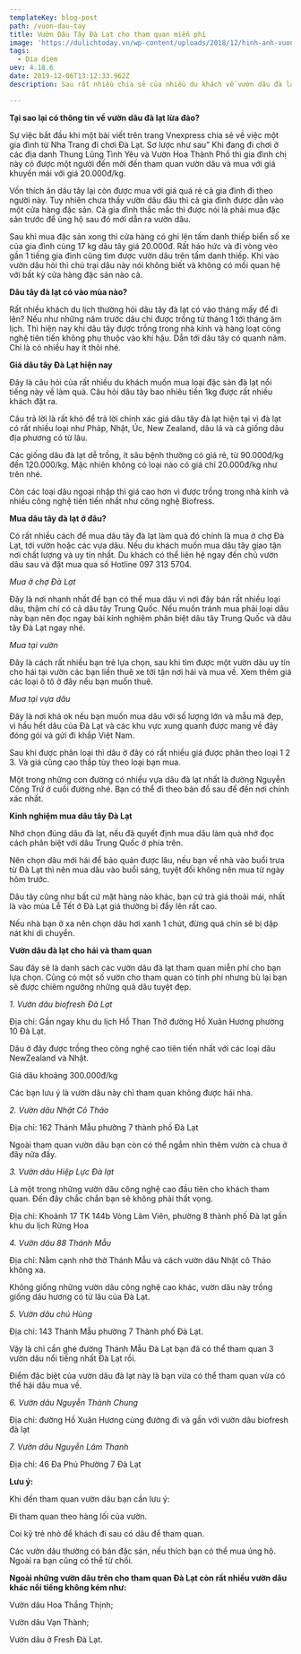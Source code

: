 ```yaml
---
templateKey: blog-post
path: /vuon-dau-tay
title: Vườn Dâu Tây Đà Lạt cho tham quan miễn phí
image: 'https://dulichtoday.vn/wp-content/uploads/2018/12/hinh-anh-vuon-dau-da-lat.jpg' 
tags:
  - Dia diem
uev: 4.18.6
date: 2019-12-06T13:12:33.962Z
description: Sau rất nhiều chia sẻ của nhiều du khách về vườn dâu đà lạt lừa đảo, để bạn biết cách để tìm những vườn dâu đà lạt uy tín cho tham quan và hái tại vườn.

---
```





**Tại sao lại có thông tin về vườn dâu đà lạt lừa đảo?**

Sự việc bắt đầu khi một bài viết trên trang Vnexpress chia sẻ về việc một gia đình từ Nha Trang đi chơi Đà Lạt. Sơ lược như sau” Khi đang đi chơi ở các địa danh Thung Lũng Tình Yêu và Vườn Hoa Thành Phố thì gia đình chị này có được một người đến mời đến tham quan vườn dâu và mua với giá khuyến mãi với giá 20.000đ/kg.

Vốn thích ăn dâu tây lại còn được mua với giá quá rẻ cả gia đình đi theo người này. Tuy nhiên chưa thấy vườn dâu đâu thì cả gia đình được dẫn vào một cửa hàng đặc sản. Cả gia đình thắc mắc thì được nói là phải mua đặc sản trước để ủng hộ sau đó mới dẫn ra vườn dâu.

Sau khi mua đặc sản xong thì cửa hàng có ghi lên tấm danh thiếp biển số xe của gia đình cùng 17 kg dâu tây giá 20.000đ. Rất háo hức và đi vòng vèo gần 1 tiếng gia đình cũng tìm được vườn dâu trên tấm danh thiếp. Khi vào vườn dâu hỏi thì chủ trại dâu này nói không biết và không có mối quan hệ với bất kỳ cửa hàng đặc sản nào cả.


**Dâu tây đà lạt có vào mùa nào?**

Rất nhiều khách du lịch thường hỏi dâu tây đà lạt có vào tháng mấy để đi lên? Nếu như những năm trước dâu chỉ được trồng từ tháng 1 tới tháng âm lịch. Thì hiện nay khi dâu tây được trồng trong nhà kính và hàng loạt công nghệ tiên tiến không phụ thuộc vào khí hậu. Dẫn tới dâu tây có quanh năm. Chỉ là có nhiều hay ít thôi nhé.


**Giá dâu tây Đà Lạt hiện nay**

Đây là câu hỏi của rất nhiều du khách muốn mua loại đặc sản đà lạt nổi tiếng này về làm quà. Câu hỏi dâu tây bao nhiêu tiền 1kg được rất nhiều khách đặt ra.

Câu trả lời là rất khó để trả lời chính xác giá dâu tây đà lạt hiện tại vì đà lạt có rất nhiều loại như Pháp, Nhật, Úc, New Zealand, dâu lá và cả giống dâu địa phương có từ lâu.

Các giống dâu đà lạt dễ trồng, ít sâu bệnh thường có giá rẻ, từ 90.000đ/kg đến 120.000/kg. Mặc nhiên không có loại nào có giá chỉ 20.000đ/kg như trên nhé.

Còn các loại dâu ngoại nhập thì giá cao hơn vì được trồng trong nhà kính và nhiều công nghệ tiên tiến nhất như công nghệ Biofress.

**Mua dâu tây đà lạt ở đâu?**

Có rất nhiều cách để mua dâu tây đà lạt làm quà đó chính là mua ở chợ Đà Lạt, tới vườn hoặc các vựa dâu. Nếu du khách muốn mua dâu tây giao tận nơi chất lượng và uy tín nhất. Du khách có thể liên hệ ngay đến chủ vườn dâu sau và đặt mua qua số Hotline 097 313 5704.

*Mua ở chợ Đà Lạt*

Đây là nơi nhanh nhất để bạn có thể mua dâu vì nơi đây bán rất nhiều loại dâu, thậm chí có cả dâu tây Trung Quốc. Nếu muốn tránh mua phải loại dâu này bạn nên đọc ngay bài kinh nghiệm phân biệt dâu tây Trung Quốc và dâu tây Đà Lạt ngay nhé.

*Mua tại vườn*

Đây là cách rất nhiều bạn trẻ lựa chọn, sau khi tìm được một vườn dâu uy tín cho hái tại vườn các bạn liền thuê xe tới tận nơi hái và mua về. Xem thêm giá các loại ô tô ở đây nếu bạn muốn thuê.


*Mua tại vựa dâu*

Đây là nơi khá ok nếu bạn muốn mua dâu với số lượng lớn và mẫu mã đẹp, vì hầu hết dâu của Đà Lạt và các khu vực xung quanh được mang về đây đóng gói và gửi đi khắp Việt Nam.

Sau khi được phân loại thì dâu ở đây có rất nhiều giá được phân theo loại 1 2 3. Và giá cũng cao thấp tùy theo loại bạn mua.

Một trong những con đường có nhiều vựa dâu đà lạt nhất là đường Nguyễn Công Trứ ở cuối đường nhé. Bạn có thể đi theo bản đồ sau để đến nơi chính xác nhất.


**Kinh nghiệm mua dâu tây Đà Lạt**

Nhớ chọn đúng dâu đà lạt, nếu đã quyết định mua dâu làm quà nhớ đọc cách phân biệt với dâu Trung Quốc ở phía trên.

Nên chọn dâu mới hái để bảo quản được lâu, nếu bạn về nhà vào buổi trưa từ Đà Lạt thì nên mua dâu vào buổi sáng, tuyệt đối không nên mua từ ngày hôm trước.

Dâu tây cũng như bất cứ mặt hàng nào khác, bạn cứ trả giá thoải mái, nhất là vào mùa Lễ Tết ở Đà Lạt giá thường bị đẩy lên rất cao.

Nếu nhà bạn ở xa nên chọn dâu hơi xanh 1 chút, đừng quá chín sẽ bị dập nát khi di chuyển.

**Vườn dâu đà lạt cho hái và tham quan**

Sau đây sẽ là danh sách các vườn dâu đà lạt tham quan miễn phí cho bạn lựa chọn. Cũng có một số vườn cho tham quan có tính phí nhưng bù lại bạn sẽ được chiêm ngưỡng những quả dâu tuyệt đẹp.

*1. Vườn dâu biofresh Đà Lạt*

Địa chỉ: Gần ngay khu du lịch Hồ Than Thở đường Hồ Xuân Hương phường 10 Đà Lạt.

Dâu ở đây được trồng theo công nghệ cao tiên tiến nhất với các loại dâu NewZealand và Nhật.

Giá dâu khoảng 300.000đ/kg


Các bạn lưu ý là vườn dâu này chỉ tham quan không được hái nha.

*2. Vườn dâu Nhật Cô Thảo*

Địa chỉ: 162 Thánh Mẫu phường 7 thành phố Đà Lạt

Ngoài tham quan vườn dâu bạn còn có thể ngắm nhìn thêm vườn cà chua ở đây nữa đấy.


*3. Vườn dâu Hiệp Lực Đà lạt*

Là một trong những vườn dâu công nghệ cao đầu tiên cho khách tham quan. Đến đây chắc chắn bạn sẽ không phải thất vọng.

Địa chỉ: Khoảnh 17 TK 144b Vòng Lâm Viên, phường 8 thành phố Đà lạt gần khu du lịch Rừng Hoa


*4. Vườn dâu 88 Thánh Mẫu*

Địa chỉ: Nằm cạnh nhờ thờ Thánh Mẫu và cách vườn dâu Nhật cô Thảo không xa.

Không giống những vườn dâu công nghệ cao khác, vườn dâu này trồng giống dâu hương có từ lâu của Đà Lạt.


*5. Vườn dâu chú Hùng*

Địa chỉ: 143 Thánh Mẫu phường 7 Thành phố Đà Lạt.

Vậy là chỉ cần ghé đường Thánh Mẫu Đà Lạt bạn đã có thể tham quan 3 vườn dâu nổi tiếng nhất Đà Lạt rồi.

Điểm đặc biệt của vườn dâu đà lạt này là bạn vừa có thể tham quan vừa có thể hái dâu mua về.


*6. Vườn dâu Nguyễn Thành Chung*

Địa chỉ: đường Hồ Xuân Hương cùng đường đi và gần với vườn dâu biofresh đà lạt

*7. Vườn dâu Nguyễn Lâm Thanh*

Địa chỉ: 46 Đa Phú Phường 7 Đà Lạt


**Lưu ý:**

Khi đến tham quan vườn dâu bạn cần lưu ý:

Đi tham quan theo hàng lối của vườn.

Coi kỹ trẻ nhỏ để khách đi sau có dâu để tham quan.

Các vườn dâu thường có bán đặc sản, nếu thích bạn có thể mua ủng hộ. Ngoài ra bạn cũng có thể từ chối.

**Ngoài những vườn dâu trên cho tham quan Đà Lạt còn rất nhiều vườn dâu khác nổi tiếng không kém như:**

Vườn dâu Hoa Thắng Thịnh;

Vườn dâu Vạn Thành;

Vườn dâu ở Fresh Đà Lạt.